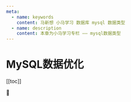 ```yaml
---
meta:
  - name: keywords
    content: 马新想 小马学习 数据库 mysql 数据类型
  - name: description
    content: 本章为小马学习专栏 —— mysql数据类型
---
```



# MySQL数据优化

[[toc]]

:horse: 